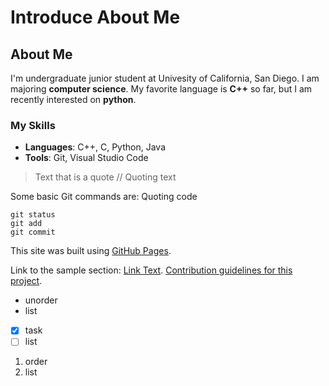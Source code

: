 # Introduce About Me

## About Me
I'm undergraduate junior student at Univesity of California, San Diego. I am majoring **computer science**.
My favorite language is **C++** so far, but I am recently interested on **python**.

### My Skills
- **Languages**: C++, C, Python, Java
- **Tools**: Git, Visual Studio Code
> Text that is a quote // Quoting text

Some basic Git commands are: Quoting code
```
git status
git add
git commit
```
This site was built using [GitHub Pages](https://pages.github.com/).

Link to the sample section: [Link Text](#kim-kilhoon-headings).
[Contribution guidelines for this project](image/Kilhoon.jpg).

- unorder
- list

- [x] task
- [ ] list

 1. order
 2. list
